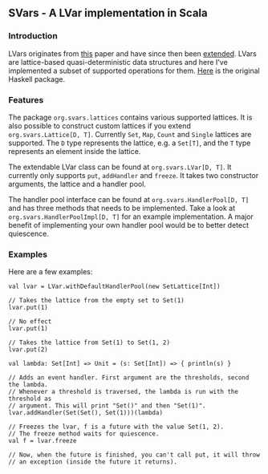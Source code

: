 ## SVars - A LVar implementation in Scala

### Introduction
LVars originates from [this](https://www.cs.indiana.edu/~lkuper/papers/lvars-fhpc13.pdf) paper and have since then been [extended](https://www.cs.indiana.edu/~lkuper/papers/lvish-popl14.pdf). LVars are lattice-based quasi-deterministic data structures and here I've implemented a subset of supported operations for them. [Here](https://hackage.haskell.org/package/lvish) is the original Haskell package.

### Features
The package `org.svars.lattices` contains various supported lattices. It is also possible to construct custom lattices if you extend `org.svars.Lattice[D, T]`. Currently `Set`, `Map`, `Count` and `Single` lattices are supported. The `D` type represents the lattice, e.g. a `Set[T]`, and the `T` type represents an element inside the lattice.

The extendable LVar class can be found at `org.svars.LVar[D, T]`. It currently only supports `put`, `addHandler` and `freeze`. It takes two constructor arguments, the lattice and a handler pool.

The handler pool interface can be found at `org.svars.HandlerPool[D, T]` and has three methods that needs to be implemented. Take a look at `org.svars.HandlerPoolImpl[D, T]` for an example implementation. A major benefit of implementing your own handler pool would be to better detect quiescence.

### Examples
Here are a few examples:

```
val lvar = LVar.withDefaultHandlerPool(new SetLattice[Int])

// Takes the lattice from the empty set to Set(1)
lvar.put(1)

// No effect
lvar.put(1)

// Takes the lattice from Set(1) to Set(1, 2)
lvar.put(2)

val lambda: Set[Int] => Unit = (s: Set[Int]) => { println(s) }

// Adds an event handler. First argument are the thresholds, second the lambda.
// Whenever a threshold is traversed, the lambda is run with the threshold as
// argument. This will print "Set()" and then "Set(1)".
lvar.addHandler(Set(Set(), Set(1)))(lambda)

// Freezes the lvar, f is a future with the value Set(1, 2).
// The freeze method waits for quiescence.
val f = lvar.freeze

// Now, when the future is finished, you can't call put, it will throw
// an exception (inside the future it returns).
```
